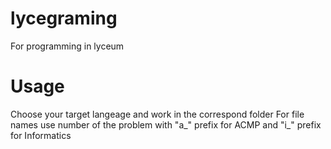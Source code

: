 # lycegraming
For programming in lyceum

# Usage
Choose your target langeage and work in the correspond folder
For file names use number of the problem with "a_" prefix for ACMP and "i_" prefix for Informatics
